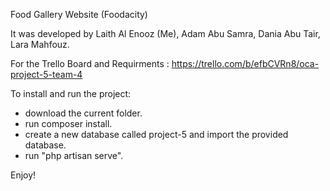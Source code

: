 Food Gallery Website (Foodacity)

It was developed by
Laith Al Enooz (Me), Adam Abu Samra, Dania Abu Tair, Lara Mahfouz.

For the Trello Board and Requirments : https://trello.com/b/efbCVRn8/oca-project-5-team-4


To install and run the project:
- download the current folder.
- run composer install.
- create a new database called project-5 and import the provided database.
- run "php artisan serve".

Enjoy!
